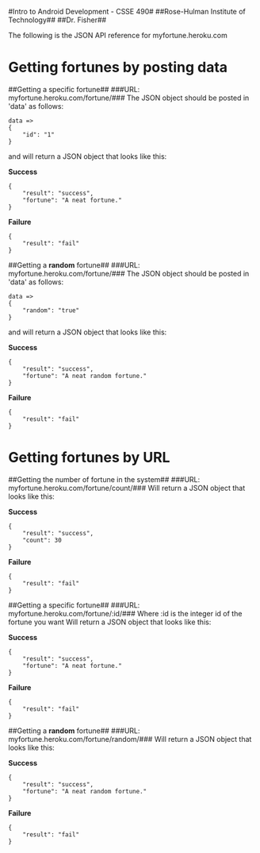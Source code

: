 #Intro to Android Development - CSSE 490#
##Rose-Hulman Institute of Technology##
##Dr. Fisher##

The following is the JSON API reference for myfortune.heroku.com

# Getting fortunes by posting data #

##Getting a specific fortune##
###URL: myfortune.heroku.com/fortune/###
The JSON object should be posted in 'data' as follows:

    data => 
    {
        "id": "1"
    }

and will return a JSON object that looks like this:

__Success__

    {
        "result": "success", 
        "fortune": "A neat fortune."
    }

__Failure__

    {
        "result": "fail"
    }

##Getting a __random__ fortune##
###URL: myfortune.heroku.com/fortune/###
The JSON object should be posted in 'data' as follows:

    data => 
    {
        "random": "true"
    }

and will return a JSON object that looks like this:

__Success__

    {
        "result": "success", 
        "fortune": "A neat random fortune."
    }

__Failure__

    {
        "result": "fail"
    }
    
# Getting fortunes by URL #

##Getting the number of fortune in the system##
###URL: myfortune.heroku.com/fortune/count/###
Will return a JSON object that looks like this:

__Success__

    {
        "result": "success", 
        "count": 30
    }

__Failure__

    {
        "result": "fail"
    }

##Getting a specific fortune##
###URL: myfortune.heroku.com/fortune/:id/###
Where :id is the integer id of the fortune you want
Will return a JSON object that looks like this:

__Success__

    {
        "result": "success", 
        "fortune": "A neat fortune."
    }

__Failure__

    {
        "result": "fail"
    }

##Getting a __random__ fortune##
###URL: myfortune.heroku.com/fortune/random/###
Will return a JSON object that looks like this:

__Success__

    {
        "result": "success", 
        "fortune": "A neat random fortune."
    }

__Failure__

    {
        "result": "fail"
    }